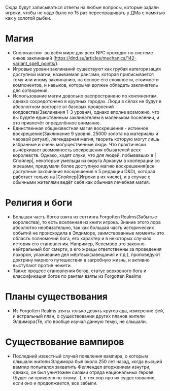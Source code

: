 Сюда будут записываться ответы на любые вопросы, которые задали игроки, чтобы не надо было по 15 раз переспрашивать у ДМа с памятью как у золотой рыбки. 

# Магия

- Спеллкастинг во всём мире для всех NPC проходит по системе очков заклинаний (https://dnd.su/articles/mechanics/142-variant_spell_points/).
- Игровые уровни заклинаний существуют как грубая категоризация доступной магии, называемая рангами, которая приписывается тому или иному заклинанию, на основе его сложности, стоимости компонентов, и навыков, которыми должен обладать заклинатель для сотворения.       
- Использование магии довольно распространено по континентам, однако сосредоточено в крупных городах. Люди в сёлах не будут в абсолютном восторге от базовых проявлений колдовства(Заклинания 1-3 уровня), однако вполне возможно, что вы будете единственным заклинателем в маленьком поселении, и это привлечёт определённое внимание. 
- Единственная общеизвестная магия воскрешения - истинное воскрешение(Заклинание 9 уровня, 25000 золота на материалы и часовой ритуал), легендарная магия, творить которую могут лишь избранные и очень могущественные люди. Что практически вычёркивает возможность воскрешения обывателей всех королевств. Однако, ходят слухи, что для людей, побывавших в |Спойлер|, некоторые умельцы из округа Арканум в кооперации со жрецами, придумали более доступную магию воскрешения(все доступные заклинания воскрешения в 5 редакции D&D), которая работает только на |Спойлер|(Игроки в их числе), и в случае с обычными жителями ведёт себя как обычная лечебная магия.

# Религия и боги

- Большая часть богов взята из сеттинга Forgotten Realms(Забытые королества), то есть вселенная из книги игрока. Знание этого лора абсолютно необязательно, так как большая часть исторических событий не происходила в Элдиморе, заимствованные моменты это область полномочий бога, его характер и в некоторых случаях история его становления. Например, Келемвор это законно-нейтральный бог смерти, а его жрецы ответственны за проведения похорон, улаживание дел мёртвых(завещания и т.д.), проповедуют доктрину мирного путешествия в загробную жизнь, и активно выступают против нежети.
- Также процесс становления богов, статус верховного бога и классификация богов по рангам взяты из Forgotten Realms

# Планы существования
- Из Forgotten Realms взяты только девять кругов ада, измерение фей, и астральный план, о существовании других планов жители Элдимора(Те, кто вообще изучал данную тему), не слышали. 

# Существование вампиров
- Последний известный случай появления вампира, о которым слышали жители Элдимора был около 250 лет назад, когда высший вампир попытался захватить Феллендел вторжением изнутри, однако, он был уничтожен силами отряда национальных героев (Будет ли приквелл по этому...), с тех пор про их существование, если оно и продолжается, все забыли.    
